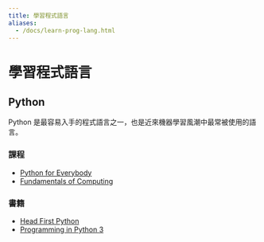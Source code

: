 ```yaml
---
title: 學習程式語言
aliases:
  - /docs/learn-prog-lang.html
---
```


# 學習程式語言

## Python

Python 是最容易入手的程式語言之一，也是近來機器學習風潮中最常被使用的語言。

### 課程

* [Python for Everybody](https://www.coursera.org/specializations/python)
* [Fundamentals of Computing](https://www.coursera.org/specializations/computer-fundamentals)

### 書籍

* [Head First Python](http://www.headfirstlabs.com/books/hfpython/)
* [Programming in Python 3](http://www.qtrac.eu/py3book.html)
